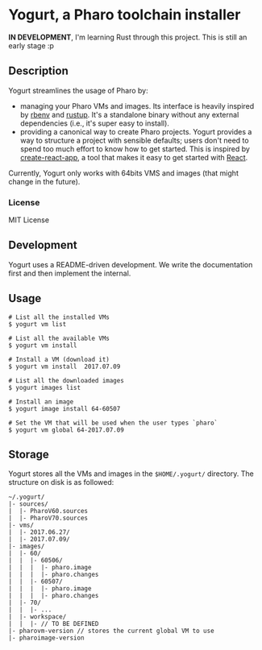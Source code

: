 # Yogurt, a Pharo toolchain installer

**IN DEVELOPMENT**, I'm learning Rust through this project. This is still an 
early stage :p

## Description

Yogurt streamlines the usage of Pharo by:

- managing your Pharo VMs and images. Its interface is heavily inspired by
[rbenv](https://github.com/rbenv/rbenv) and [rustup](https://www.rustup.rs/). It's 
a standalone binary without any external dependencies (i.e., it's super easy to install).
- providing a canonical way to create Pharo projects. Yogurt provides a way to structure
a project with sensible defaults; users don't need to spend too much effort to 
know how to get started. This is inspired by 
[create-react-app](https://github.com/facebookincubator/create-react-app), a tool
that makes it easy to get started with [React](https://facebook.github.io/react/).

Currently, Yogurt only works with 64bits VMS and images (that might change in the 
future).

### License

MIT License

## Development

Yogurt uses a README-driven development. We write the documentation first and 
then implement the internal.

## Usage

    # List all the installed VMs 
    $ yogurt vm list

    # List all the available VMs
    $ yogurt vm install

    # Install a VM (download it)
    $ yogurt vm install  2017.07.09

    # List all the downloaded images
    $ yogurt images list

    # Install an image
    $ yogurt image install 64-60507

    # Set the VM that will be used when the user types `pharo`
    $ yogurt vm global 64-2017.07.09

## Storage

Yogurt stores all the VMs and images in the `$HOME/.yogurt/` directory. The structure
on disk is as followed:

    ~/.yogurt/
    |- sources/
    |  |- PharoV60.sources
    |  |- PharoV70.sources
    |- vms/
    |  |- 2017.06.27/
    |  |- 2017.07.09/
    |- images/
    |  |- 60/
    |  |  |- 60506/
    |  |  |  |- pharo.image
    |  |  |  |- pharo.changes
    |  |  |- 60507/
    |  |  |  |- pharo.image
    |  |  |  |- pharo.changes
    |  |- 70/
    |  |  |- ...
    |  |- workspace/
    |  |  |- // TO BE DEFINED
    |- pharovm-version // stores the current global VM to use
    |- pharoimage-version


